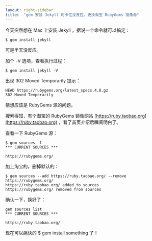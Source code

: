 ```yaml
---
layout: right-sidebar
title:  "gem 安装 Jekyll 时卡住没反应，更换淘宝 RubyGems 镜像源"
---
```


今天突然想在 Mac 上安装 Jekyll ，据说一个命令就可以搞定：

    $ gem install jekyll
    
可是半天没反应。

加个 -V 选项，查看执行过程：

    $ gem install jekyll -V

出现 302 Moved Temporarily 提示：

    HEAD https://rubygems.org/latest_specs.4.8.gz
    302 Moved Temporarily
    
猜想应该是 RubyGems 源的问题。

搜索得知，有个淘宝的 RubyGems 镜像网站 [https://ruby.taobao.org](https://ruby.taobao.org) ，看了首页介绍后瞬间明白了。

查看一下 RubyGems 源：

    $ gem sources -l
    *** CURRENT SOURCES ***
    
    https://rubygems.org/

加上淘宝的，删掉默认的：

    $ gem sources --add https://ruby.taobao.org/ --remove https://rubygems.org/
    https://ruby.taobao.org/ added to sources
    https://rubygems.org/ removed from sources
    
确认一下，换好了：

    gem sources list
    *** CURRENT SOURCES ***
    
    https://ruby.taobao.org/
    
现在可以痛快的 $ gem install something 了！